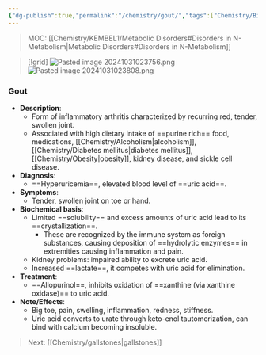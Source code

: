 ```yaml
---
{"dg-publish":true,"permalink":"/chemistry/gout/","tags":["Chemistry/Biochemistry","Metabolic_Disorders/N_metab","Disease"]}
---
```


> MOC: [[Chemistry/KEMBEL1/Metabolic Disorders#Disorders in N-Metabolism\|Metabolic Disorders#Disorders in N-Metabolism]]

>[!grid]
>![Pasted image 20241031023756.png](/img/user/Attachments/Pasted%20image%2020241031023756.png)
>![Pasted image 20241031023808.png](/img/user/Attachments/Pasted%20image%2020241031023808.png)

### Gout
- **Description**: 
	- Form of inflammatory arthritis characterized by recurring red, tender, swollen joint.
	- Associated with high dietary intake of ==purine rich== food, medications, [[Chemistry/Alcoholism\|alcoholism]], [[Chemistry/Diabetes mellitus\|diabetes mellitus]], [[Chemistry/Obesity\|obesity]], kidney disease, and sickle cell disease.
- **Diagnosis**: 
	- ==Hyperuricemia==, elevated blood level of ==uric acid==.
- **Symptoms**: 
	- Tender, swollen joint on toe or hand.
- **Biochemical basis**: 
	- Limited ==solubility== and excess amounts of uric acid lead to its ==crystallization==.
		- These are recognized by the immune system as foreign substances, causing deposition of ==hydrolytic enzymes== in extremities causing inflammation and pain.
	- Kidney problems: impaired ability to excrete uric acid.
	- Increased ==lactate==, it competes with uric acid for elimination.
- **Treatment**:
	- ==Allopurinol==, inhibits oxidation of ==xanthine (via xanthine oxidase)== to uric acid.
- **Note/Effects**:
	- Big toe, pain, swelling, inflammation, redness, stiffness.
	- Uric acid converts to urate through keto-enol tautomerization, can bind with calcium becoming insoluble.
<!--ID: 1730318525814-->


> Next: [[Chemistry/gallstones\|gallstones]]